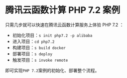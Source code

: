 # 腾讯云函数计算 PHP 7.2 案例

只需几步就可以快速在腾讯云函数计算服务上体验 PHP 7.2 ：

- 初始化项目：`s init php7.2 -p alibaba`
- 进入项目：`cd php7.2`
- 构建项目：`s build docker`
- 部署项目：`s deploy`
- 触发项目：`s invoke remote`

即可实现`PHP 7.2`案例的初始化、部署整个流程。
